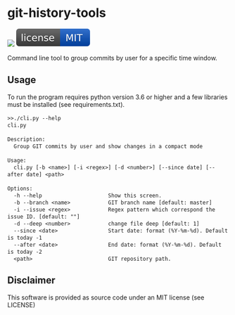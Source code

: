 # git-history-tools

![](https://github.com/orltom/git-history-tools/workflows/Python%20package/badge.svg)
[![MIT License](https://raw.githubusercontent.com/orltom/git-history-tools/master/.github/license.svg?sanitize=true)](https://github.com/orltom/git-history-tools/blob/master/LICENSE)

Command line tool to group commits by user for a specific time window.

## Usage
To run the program requires python version 3.6 or higher and a few libraries must be installed (see requirements.txt).

```
>>./cli.py --help
cli.py

Description:
  Group GIT commits by user and show changes in a compact mode

Usage:
  cli.py [-b <name>] [-i <regex>] [-d <number>] [--since date] [--after date] <path>

Options:
  -h --help                     Show this screen.
  -b --branch <name>            GIT branch name [default: master]
  -i --issue <regex>            Regex pattern which correspond the issue ID. [default: ""]
  -d --deep <number>            change file deep [default: 1]
  --since <date>                Start date: format (%Y-%m-%d). Default is today -1
  --after <date>                End date: format (%Y-%m-%d). Default is today -2
  <path>                        GIT repository path.
```

## Disclaimer
This software is provided as source code under an MIT license (see LICENSE)